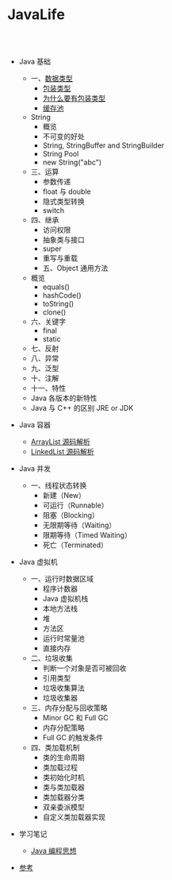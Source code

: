JavaLife
==

<br>
<br>

- Java 基础
    - 一、[数据类型](https://github.com/shadowwingz/JavaLife/blob/master/article/%E6%95%B0%E6%8D%AE%E7%B1%BB%E5%9E%8B.md)
        - [包装类型](https://github.com/shadowwingz/JavaLife/blob/master/article/%E6%95%B0%E6%8D%AE%E7%B1%BB%E5%9E%8B.md#%E5%8C%85%E8%A3%85%E7%B1%BB%E5%9E%8B)
        - [为什么要有包装类型](https://github.com/shadowwingz/JavaLife/blob/master/article/%E6%95%B0%E6%8D%AE%E7%B1%BB%E5%9E%8B.md#%E4%B8%BA%E4%BB%80%E4%B9%88%E8%A6%81%E6%9C%89%E5%8C%85%E8%A3%85%E7%B1%BB%E5%9E%8B)
        - [缓存池](https://github.com/shadowwingz/JavaLife/blob/master/article/%E6%95%B0%E6%8D%AE%E7%B1%BB%E5%9E%8B.md#%E7%BC%93%E5%AD%98%E6%B1%A0)
    - String
        - 概览
        - 不可变的好处
        - String, StringBuffer and StringBuilder
        - String Pool
        - new String("abc")
    - 三、运算
        - 参数传递
        - float 与 double
        - 隐式类型转换
        - switch
    - 四、继承
        - 访问权限
        - 抽象类与接口
        - super
        - 重写与重载
        - 五、Object 通用方法
    - 概览
        - equals()
        - hashCode()
        - toString()
        - clone()
    - 六、关键字
        - final
        - static
    - 七、反射
    - 八、异常
    - 九、泛型
    - 十、注解
    - 十一、特性
    - Java 各版本的新特性
    - Java 与 C++ 的区别
JRE or JDK
- Java 容器
    - [ArrayList 源码解析](https://github.com/shadowwingz/JavaLife/blob/master/article/ArrayList%20%E6%BA%90%E7%A0%81%E8%A7%A3%E6%9E%90.md)
    - [LinkedList 源码解析](https://github.com/shadowwingz/JavaLife/blob/master/article/LinkedList%20%E6%BA%90%E7%A0%81%E8%A7%A3%E6%9E%90.md)

- Java 并发
    - 一、线程状态转换
        - 新建（New）
        - 可运行（Runnable）
        - 阻塞（Blocking）
        - 无限期等待（Waiting）
        - 限期等待（Timed Waiting）
        - 死亡（Terminated）

- Java 虚拟机
    - 一、运行时数据区域
        - 程序计数器
        - Java 虚拟机栈
        - 本地方法栈
        - 堆
        - 方法区
        - 运行时常量池
        - 直接内存
    - 二、垃圾收集
       - 判断一个对象是否可被回收
       - 引用类型
       - 垃圾收集算法
       - 垃圾收集器
    - 三、内存分配与回收策略
        - Minor GC 和 Full GC
        - 内存分配策略
        - Full GC 的触发条件
    - 四、类加载机制
        - 类的生命周期
        - 类加载过程
        - 类初始化时机
        - 类与类加载器
        - 类加载器分类
        - 双亲委派模型
        - 自定义类加载器实现
- 学习笔记
    - [Java 编程思想](https://github.com/shadowwingz/ThinkingInJava)

- [参考](https://github.com/CyC2018/CS-Notes/blob/master/docs/notes/Java%20%E5%9F%BA%E7%A1%80.md)